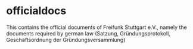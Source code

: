 officialdocs
============

This contains the official documents of Freifunk Stuttgart e.V., namely the documents required by german law (Satzung, Gründungsprotokoll, Geschäftsordnung der Gründungsversammlung)
